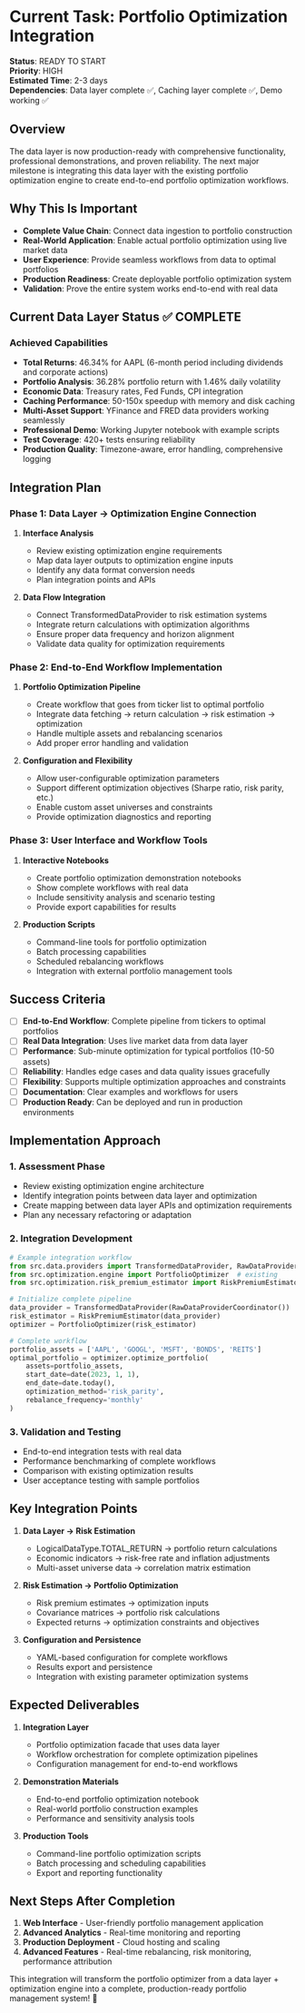 # Current Task: Portfolio Optimization Integration

**Status**: READY TO START  
**Priority**: HIGH  
**Estimated Time**: 2-3 days  
**Dependencies**: Data layer complete ✅, Caching layer complete ✅, Demo working ✅

## Overview

The data layer is now production-ready with comprehensive functionality, professional demonstrations, and proven reliability. The next major milestone is integrating this data layer with the existing portfolio optimization engine to create end-to-end portfolio optimization workflows.

## Why This Is Important

- **Complete Value Chain**: Connect data ingestion to portfolio construction
- **Real-World Application**: Enable actual portfolio optimization using live market data
- **User Experience**: Provide seamless workflows from data to optimal portfolios
- **Production Readiness**: Create deployable portfolio optimization system
- **Validation**: Prove the entire system works end-to-end with real data

## Current Data Layer Status ✅ COMPLETE

### Achieved Capabilities
- **Total Returns**: 46.34% for AAPL (6-month period including dividends and corporate actions)
- **Portfolio Analysis**: 36.28% portfolio return with 1.46% daily volatility
- **Economic Data**: Treasury rates, Fed Funds, CPI integration
- **Caching Performance**: 50-150x speedup with memory and disk caching
- **Multi-Asset Support**: YFinance and FRED data providers working seamlessly
- **Professional Demo**: Working Jupyter notebook with example scripts
- **Test Coverage**: 420+ tests ensuring reliability
- **Production Quality**: Timezone-aware, error handling, comprehensive logging

## Integration Plan

### Phase 1: Data Layer → Optimization Engine Connection
1. **Interface Analysis**
   - Review existing optimization engine requirements
   - Map data layer outputs to optimization engine inputs
   - Identify any data format conversion needs
   - Plan integration points and APIs

2. **Data Flow Integration**
   - Connect TransformedDataProvider to risk estimation systems
   - Integrate return calculations with optimization algorithms
   - Ensure proper data frequency and horizon alignment
   - Validate data quality for optimization requirements

### Phase 2: End-to-End Workflow Implementation
1. **Portfolio Optimization Pipeline**
   - Create workflow that goes from ticker list to optimal portfolio
   - Integrate data fetching → return calculation → risk estimation → optimization
   - Handle multiple assets and rebalancing scenarios
   - Add proper error handling and validation

2. **Configuration and Flexibility**
   - Allow user-configurable optimization parameters
   - Support different optimization objectives (Sharpe ratio, risk parity, etc.)
   - Enable custom asset universes and constraints
   - Provide optimization diagnostics and reporting

### Phase 3: User Interface and Workflow Tools
1. **Interactive Notebooks**
   - Create portfolio optimization demonstration notebooks
   - Show complete workflows with real data
   - Include sensitivity analysis and scenario testing
   - Provide export capabilities for results

2. **Production Scripts**
   - Command-line tools for portfolio optimization
   - Batch processing capabilities
   - Scheduled rebalancing workflows
   - Integration with external portfolio management tools

## Success Criteria

- [ ] **End-to-End Workflow**: Complete pipeline from tickers to optimal portfolios
- [ ] **Real Data Integration**: Uses live market data from data layer
- [ ] **Performance**: Sub-minute optimization for typical portfolios (10-50 assets)
- [ ] **Reliability**: Handles edge cases and data quality issues gracefully
- [ ] **Flexibility**: Supports multiple optimization approaches and constraints
- [ ] **Documentation**: Clear examples and workflows for users
- [ ] **Production Ready**: Can be deployed and run in production environments

## Implementation Approach

### 1. Assessment Phase
- Review existing optimization engine architecture
- Identify integration points between data layer and optimization
- Create mapping between data layer APIs and optimization requirements
- Plan any necessary refactoring or adaptation

### 2. Integration Development
```python
# Example integration workflow
from src.data.providers import TransformedDataProvider, RawDataProviderCoordinator
from src.optimization.engine import PortfolioOptimizer  # existing
from src.optimization.risk_premium_estimator import RiskPremiumEstimator  # existing

# Initialize complete pipeline
data_provider = TransformedDataProvider(RawDataProviderCoordinator())
risk_estimator = RiskPremiumEstimator(data_provider)
optimizer = PortfolioOptimizer(risk_estimator)

# Complete workflow
portfolio_assets = ['AAPL', 'GOOGL', 'MSFT', 'BONDS', 'REITS']
optimal_portfolio = optimizer.optimize_portfolio(
    assets=portfolio_assets,
    start_date=date(2023, 1, 1),
    end_date=date.today(),
    optimization_method='risk_parity',
    rebalance_frequency='monthly'
)
```

### 3. Validation and Testing
- End-to-end integration tests with real data
- Performance benchmarking of complete workflows
- Comparison with existing optimization results
- User acceptance testing with sample portfolios

## Key Integration Points

1. **Data Layer → Risk Estimation**
   - LogicalDataType.TOTAL_RETURN → portfolio return calculations
   - Economic indicators → risk-free rate and inflation adjustments
   - Multi-asset universe data → correlation matrix estimation

2. **Risk Estimation → Portfolio Optimization**
   - Risk premium estimates → optimization inputs
   - Covariance matrices → portfolio risk calculations
   - Expected returns → optimization constraints and objectives

3. **Configuration and Persistence**
   - YAML-based configuration for complete workflows
   - Results export and persistence
   - Integration with existing parameter optimization systems

## Expected Deliverables

1. **Integration Layer**
   - Portfolio optimization facade that uses data layer
   - Workflow orchestration for complete optimization pipelines
   - Configuration management for end-to-end workflows

2. **Demonstration Materials**
   - End-to-end portfolio optimization notebook
   - Real-world portfolio construction examples
   - Performance and sensitivity analysis tools

3. **Production Tools**
   - Command-line portfolio optimization scripts
   - Batch processing and scheduling capabilities
   - Export and reporting functionality

## Next Steps After Completion

1. **Web Interface** - User-friendly portfolio management application
2. **Advanced Analytics** - Real-time monitoring and reporting
3. **Production Deployment** - Cloud hosting and scaling
4. **Advanced Features** - Real-time rebalancing, risk monitoring, performance attribution

This integration will transform the portfolio optimizer from a data layer + optimization engine into a complete, production-ready portfolio management system! 🚀